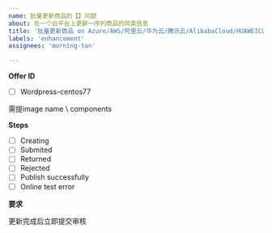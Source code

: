 ```yaml
---
name: 批量更新商品的【】问题
about: 在一个云平台上更新一序列商品的同类信息
title: '批量更新商品 on Azure/AWS/阿里云/华为云/腾讯云/AlibabaCloud/HUAWEICLOUD'
labels: 'enhancement'
assignees: 'morning-tan'

---
```



**Offer ID**

- [ ] Wordpress-centos77

需提image name \ components

**Steps**

- [ ] Creating
- [ ] Submited
- [ ] Returned
- [ ] Rejected
- [ ] Publish successfully
- [ ] Online test error

**要求**

更新完成后立即提交审核
